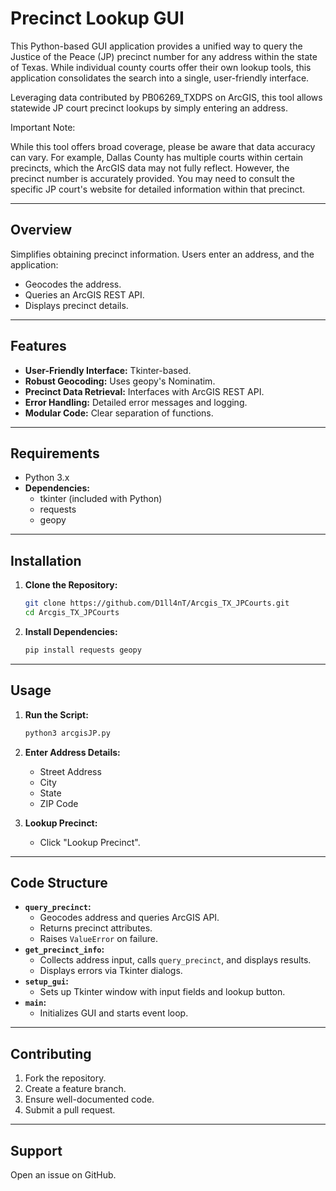 # Precinct Lookup GUI
This Python-based GUI application provides a unified way to query the Justice of the Peace (JP) precinct number for any address within the state of Texas. While individual county courts offer their own lookup tools, this application consolidates the search into a single, user-friendly interface.

Leveraging data contributed by PB06269_TXDPS on ArcGIS, this tool allows statewide JP court precinct lookups by simply entering an address.

Important Note:

While this tool offers broad coverage, please be aware that data accuracy can vary. For example, Dallas County has multiple courts within certain precincts, which the ArcGIS data may not fully reflect. However, the precinct number is accurately provided. You may need to consult the specific JP court's website for detailed information within that precinct.


---

## Overview

Simplifies obtaining precinct information. Users enter an address, and the application:

-   Geocodes the address.
-   Queries an ArcGIS REST API.
-   Displays precinct details.

---

## Features

-   **User-Friendly Interface:** Tkinter-based.
-   **Robust Geocoding:** Uses geopy's Nominatim.
-   **Precinct Data Retrieval:** Interfaces with ArcGIS REST API.
-   **Error Handling:** Detailed error messages and logging.
-   **Modular Code:** Clear separation of functions.

---

## Requirements

-   Python 3.x
-   **Dependencies:**
    -   tkinter (included with Python)
    -   requests
    -   geopy

---

## Installation

1.  **Clone the Repository:**

    ```bash
    git clone https://github.com/D1ll4nT/Arcgis_TX_JPCourts.git
    cd Arcgis_TX_JPCourts
    ```

2.  **Install Dependencies:**

    ```bash
    pip install requests geopy
    ```

---

## Usage

1.  **Run the Script:**

    ```bash
    python3 arcgisJP.py
    ```

2.  **Enter Address Details:**
    -   Street Address
    -   City
    -   State
    -   ZIP Code

3.  **Lookup Precinct:**
    -   Click "Lookup Precinct".

---

## Code Structure

-   **`query_precinct`:**
    -   Geocodes address and queries ArcGIS API.
    -   Returns precinct attributes.
    -   Raises `ValueError` on failure.
-   **`get_precinct_info`:**
    -   Collects address input, calls `query_precinct`, and displays results.
    -   Displays errors via Tkinter dialogs.
-   **`setup_gui`:**
    -   Sets up Tkinter window with input fields and lookup button.
-   **`main`:**
    -   Initializes GUI and starts event loop.

---

## Contributing

1.  Fork the repository.
2.  Create a feature branch.
3.  Ensure well-documented code.
4.  Submit a pull request.

---

## Support

Open an issue on GitHub.
